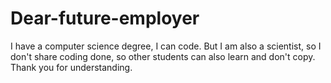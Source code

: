 # Dear-future-employer
I have a computer science degree, I can code. But I am also a scientist, so I don't share coding done, so other students can also learn and don't copy. Thank you for understanding.
